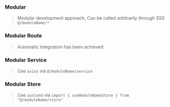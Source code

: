 ### Modular

> Modular development approach, Can be called arbitrarily through SSS `@/moduleName/*`

### Modular Route

> Automatic integration has been achieved

### Modular Service

> Use `axios` via `@/moduleName/service`

### Modular Store

> Use `zustand` via `import { useModuleNameStore } from "@/moduleName/store"`
